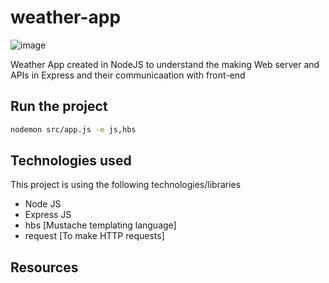 # weather-app
![image](https://user-images.githubusercontent.com/56764144/199336297-fdf12164-7a51-43f5-8cef-d978d37dade1.png)

Weather App created in NodeJS to understand the making Web server and APIs in Express and their communicaation with front-end 

## Run the project

```bash
nodemon src/app.js -e js,hbs
```

## Technologies used

This project is using the following technologies/libraries
- Node JS
- Express JS
- hbs [Mustache templating language]
- request [To make HTTP requests]
## Resources
